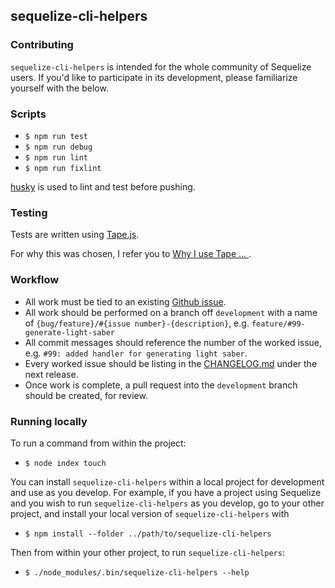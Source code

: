 ## sequelize-cli-helpers

### Contributing

`sequelize-cli-helpers` is intended for the whole community of Sequelize users. 
If you'd like to participate in its development, please familiarize yourself with the below.

### Scripts

- `$ npm run test` 
- `$ npm run debug` 
- `$ npm run lint` 
- `$ npm run fixlint` 

[husky](https://www.npmjs.com/package/husky) is used to lint and test before pushing.

### Testing

Tests are written using [Tape.js](https://www.npmjs.com/package/tape).

For why this was chosen, I refer you to [Why I use Tape ... ](https://medium.com/javascript-scene/why-i-use-tape-instead-of-mocha-so-should-you-6aa105d8eaf4).

### Workflow

- All work must be tied to an existing [Github issue](https://github.com/camoore1979/sequelize-cli-helpers/issues).
- All work should be performed on a branch off `development` with a name of `{bug/feature}/#{issue number}-{description}`, 
e.g. `feature/#99-generate-light-saber`
- All commit messages should reference the number of the worked issue, e.g. `#99: added handler for generating light saber`.
- Every worked issue should be listing in the [CHANGELOG.md](./CHANGELOG.md) under the next release.
- Once work is complete, a pull request into the `development` branch should be created, for review.

### Running locally

To run a command from within the project:

- `$ node index touch`

You can install `sequelize-cli-helpers` within a local project for development and use as you develop. 
For example, if you have a project using Sequelize and you wish to run `sequelize-cli-helpers` as you develop,
go to your other project, and install your local version of `sequelize-cli-helpers` with 

- `$ npm install --folder ../path/to/sequelize-cli-helpers`

Then from within your other project, to run `sequelize-cli-helpers`:

- `$ ./node_modules/.bin/sequelize-cli-helpers --help`
